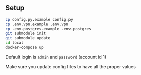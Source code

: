 ## Setup
```sh
cp config.py.example config.py
cp .env.vpn.example .env.vpn
cp .env.postgres.example .env.postgres
git submodule init
git submodule update
cd local
docker-compose up
```

Default login is `admin` and `password` (account id 1)

Make sure you update config files to have all the proper values
